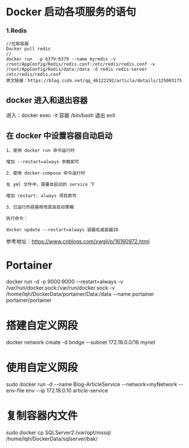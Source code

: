 # Docker 启动各项服务的语句

### 1.Redis
```
//拉取容器
Docker pull redis
//
docker run  -p 6379:6379 --name myredis -v /root/AppConfig/Redis/redis.conf:/etc/redis/redis.conf -v /root/AppConfig/Redis/data:/data -d redis redis-server /etc/redis/redis.conf 
原文链接：https://blog.csdn.net/qq_46122292/article/details/125003175
```



## docker 进入和退出容器
进入：docker exec -it 容器 /bin/bash
退出 exit



## 在 docker 中设置容器自动启动
```
1、使用 docker run 命令运行时

增加 --restart=always 参数即可

2、使用 docker-compose 命令运行时

在 yml 文件中，需要自启动的 service 下

增加 restart: always 项目即可

3、已运行的容器修改其自启动策略

执行命令：

docker update --restart=always 容器名或容器ID
```
参考地址：https://www.cnblogs.com/xwgli/p/16160972.html


# Portainer
docker run -d -p 9000:9000 --restart=always -v /var/run/docker.sock:/var/run/docker.sock -v /home/lqh/DockerData/portainer/Data:/data --name portainer portainer/portainer

# 搭建自定义网段
docker network create -d bridge --subnet 172.18.0.0/16 mynet
# 使用自定义网段
sudo docker run -d --name Blog-ArticleService --network=myNetwork  --env-file env  --ip 172.18.0.10 article-service
# 复制容器内文件
sudo docker cp SQLServer2:/var/opt/mssql /home/lqh/DockerData/sqlserver/bak/